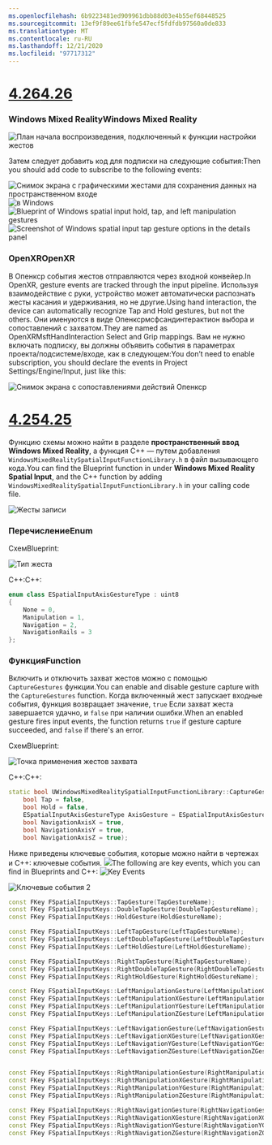 ```yaml
---
ms.openlocfilehash: 6b9223481ed909961dbb88d03e4b55ef68448525
ms.sourcegitcommit: 13ef9f89ee61fbfe547ecf5fdfdb97560a0de833
ms.translationtype: MT
ms.contentlocale: ru-RU
ms.lasthandoff: 12/21/2020
ms.locfileid: "97717312"
---
```

# <a name="426"></a>[<span data-ttu-id="b9e52-101">4.26</span><span class="sxs-lookup"><span data-stu-id="b9e52-101">4.26</span></span>](#tab/426)

### <a name="windows-mixed-reality"></a><span data-ttu-id="b9e52-102">Windows Mixed Reality</span><span class="sxs-lookup"><span data-stu-id="b9e52-102">Windows Mixed Reality</span></span>

![План начала воспроизведения, подключенный к функции настройки жестов](../images/unreal-hand-tracking-img-09.png)

<span data-ttu-id="b9e52-104">Затем следует добавить код для подписки на следующие события:</span><span class="sxs-lookup"><span data-stu-id="b9e52-104">Then you should add code to subscribe to the following events:</span></span>

<span data-ttu-id="b9e52-105">![Снимок экрана с графическими жестами для сохранения данных на пространственном входе ](../images/unreal/key-events.png)
 ![ в Windows](../images/unreal/key-events2.png)</span><span class="sxs-lookup"><span data-stu-id="b9e52-105">![Blueprint of Windows spatial input hold, tap, and left manipulation gestures](../images/unreal/key-events.png)
![Screenshot of Windows spatial input tap gesture options in the details panel](../images/unreal/key-events2.png)</span></span>

### <a name="openxr"></a><span data-ttu-id="b9e52-106">OpenXR</span><span class="sxs-lookup"><span data-stu-id="b9e52-106">OpenXR</span></span>

<span data-ttu-id="b9e52-107">В Опенкср события жестов отправляются через входной конвейер.</span><span class="sxs-lookup"><span data-stu-id="b9e52-107">In OpenXR, gesture events are tracked through the input pipeline.</span></span> <span data-ttu-id="b9e52-108">Используя взаимодействие с руки, устройство может автоматически распознать жесты касания и удерживания, но не другие.</span><span class="sxs-lookup"><span data-stu-id="b9e52-108">Using hand interaction, the device can automatically recognize Tap and Hold gestures, but not the others.</span></span> <span data-ttu-id="b9e52-109">Они именуются в виде Опенксрмсфсандинтерактион выбора и сопоставлений с захватом.</span><span class="sxs-lookup"><span data-stu-id="b9e52-109">They are named as OpenXRMsftHandInteraction Select and Grip mappings.</span></span> <span data-ttu-id="b9e52-110">Вам не нужно включать подписку, вы должны объявить события в параметрах проекта/подсистеме/входе, как в следующем:</span><span class="sxs-lookup"><span data-stu-id="b9e52-110">You don’t need to enable subscription, you should declare the events in Project Settings/Engine/Input, just like this:</span></span>

![Снимок экрана с сопоставлениями действий Опенкср](../images/unreal-hand-tracking-img-12.png)

# <a name="425"></a>[<span data-ttu-id="b9e52-112">4.25</span><span class="sxs-lookup"><span data-stu-id="b9e52-112">4.25</span></span>](#tab/425)

<span data-ttu-id="b9e52-113">Функцию схемы можно найти в разделе **пространственный ввод Windows Mixed Reality**, а функция C++ — путем добавления `WindowsMixedRealitySpatialInputFunctionLibrary.h` в файл вызывающего кода.</span><span class="sxs-lookup"><span data-stu-id="b9e52-113">You can find the Blueprint function in under **Windows Mixed Reality Spatial Input**, and the C++ function by adding `WindowsMixedRealitySpatialInputFunctionLibrary.h` in your calling code file.</span></span>

![Жесты записи](../images/unreal/capture-gestures.png)

### <a name="enum"></a><span data-ttu-id="b9e52-115">Перечисление</span><span class="sxs-lookup"><span data-stu-id="b9e52-115">Enum</span></span>
<!-- Deprecated
The `ESPatialInputAxisGestureType` enum describes spatial axis gestures and are [fully documented](../../out-of-scope/deprecated/holograms-211.md).
-->
<span data-ttu-id="b9e52-116">Схем</span><span class="sxs-lookup"><span data-stu-id="b9e52-116">Blueprint:</span></span>

![Тип жеста](../images/unreal/gesture-type.png)

<span data-ttu-id="b9e52-118">C++:</span><span class="sxs-lookup"><span data-stu-id="b9e52-118">C++:</span></span>
```cpp
enum class ESpatialInputAxisGestureType : uint8
{
    None = 0,
    Manipulation = 1,
    Navigation = 2,
    NavigationRails = 3
};
```

### <a name="function"></a><span data-ttu-id="b9e52-119">Функция</span><span class="sxs-lookup"><span data-stu-id="b9e52-119">Function</span></span>
<span data-ttu-id="b9e52-120">Включить и отключить захват жестов можно с помощью `CaptureGestures` функции.</span><span class="sxs-lookup"><span data-stu-id="b9e52-120">You can enable and disable gesture capture with the `CaptureGestures` function.</span></span> <span data-ttu-id="b9e52-121">Когда включенный жест запускает входные события, функция возвращает значение, `true` Если захват жеста завершается удачно, и `false` при наличии ошибки.</span><span class="sxs-lookup"><span data-stu-id="b9e52-121">When an enabled gesture fires input events, the function returns `true` if gesture capture succeeded, and `false` if there's an error.</span></span>

<span data-ttu-id="b9e52-122">Схем</span><span class="sxs-lookup"><span data-stu-id="b9e52-122">Blueprint:</span></span>

![Точка применения жестов захвата](../images/unreal/capture-gestures-bp.png)

<span data-ttu-id="b9e52-124">C++:</span><span class="sxs-lookup"><span data-stu-id="b9e52-124">C++:</span></span>
```cpp
static bool UWindowsMixedRealitySpatialInputFunctionLibrary::CaptureGestures(
    bool Tap = false,
    bool Hold = false,
    ESpatialInputAxisGestureType AxisGesture = ESpatialInputAxisGestureType::None,
    bool NavigationAxisX = true,
    bool NavigationAxisY = true,
    bool NavigationAxisZ = true);
```

<span data-ttu-id="b9e52-125">Ниже приведены ключевые события, которые можно найти в чертежах и C++: ключевые события. ![](../images/unreal/key-events.png)</span><span class="sxs-lookup"><span data-stu-id="b9e52-125">The following are key events, which you can find in Blueprints and C++: ![Key Events](../images/unreal/key-events.png)</span></span>

![Ключевые события 2](../images/unreal/key-events2.png)
```cpp
const FKey FSpatialInputKeys::TapGesture(TapGestureName);
const FKey FSpatialInputKeys::DoubleTapGesture(DoubleTapGestureName);
const FKey FSpatialInputKeys::HoldGesture(HoldGestureName);

const FKey FSpatialInputKeys::LeftTapGesture(LeftTapGestureName);
const FKey FSpatialInputKeys::LeftDoubleTapGesture(LeftDoubleTapGestureName);
const FKey FSpatialInputKeys::LeftHoldGesture(LeftHoldGestureName);

const FKey FSpatialInputKeys::RightTapGesture(RightTapGestureName);
const FKey FSpatialInputKeys::RightDoubleTapGesture(RightDoubleTapGestureName);
const FKey FSpatialInputKeys::RightHoldGesture(RightHoldGestureName);

const FKey FSpatialInputKeys::LeftManipulationGesture(LeftManipulationGestureName);
const FKey FSpatialInputKeys::LeftManipulationXGesture(LeftManipulationXGestureName);
const FKey FSpatialInputKeys::LeftManipulationYGesture(LeftManipulationYGestureName);
const FKey FSpatialInputKeys::LeftManipulationZGesture(LeftManipulationZGestureName);

const FKey FSpatialInputKeys::LeftNavigationGesture(LeftNavigationGestureName);
const FKey FSpatialInputKeys::LeftNavigationXGesture(LeftNavigationXGestureName);
const FKey FSpatialInputKeys::LeftNavigationYGesture(LeftNavigationYGestureName);
const FKey FSpatialInputKeys::LeftNavigationZGesture(LeftNavigationZGestureName);


const FKey FSpatialInputKeys::RightManipulationGesture(RightManipulationGestureName);
const FKey FSpatialInputKeys::RightManipulationXGesture(RightManipulationXGestureName);
const FKey FSpatialInputKeys::RightManipulationYGesture(RightManipulationYGestureName);
const FKey FSpatialInputKeys::RightManipulationZGesture(RightManipulationZGestureName);

const FKey FSpatialInputKeys::RightNavigationGesture(RightNavigationGestureName);
const FKey FSpatialInputKeys::RightNavigationXGesture(RightNavigationXGestureName);
const FKey FSpatialInputKeys::RightNavigationYGesture(RightNavigationYGestureName);
const FKey FSpatialInputKeys::RightNavigationZGesture(RightNavigationZGestureName);
```

